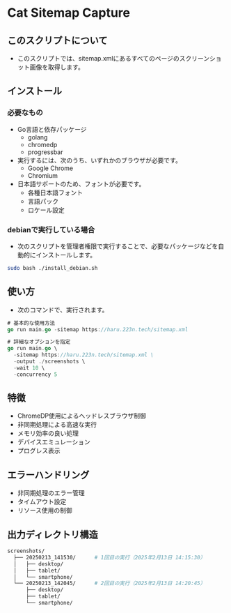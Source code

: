 # Cat Sitemap Capture

## このスクリプトについて

* このスクリプトでは、sitemap.xmlにあるすべてのページのスクリーンショット画像を取得します。

## インストール

### 必要なもの

* Go言語と依存パッケージ
  * golang
  * chromedp
  * progressbar
* 実行するには、次のうち、いずれかのブラウザが必要です。
  * Google Chrome
  * Chromium
* 日本語サポートのため、フォントが必要です。
  * 各種日本語フォント
  * 言語パック
  * ロケール設定

### debianで実行している場合

* 次のスクリプトを管理者権限で実行することで、必要なパッケージなどを自動的にインストールします。

```bash
sudo bash ./install_debian.sh
```

## 使い方

* 次のコマンドで、実行されます。

```go
# 基本的な使用方法
go run main.go -sitemap https://haru.223n.tech/sitemap.xml

# 詳細なオプションを指定
go run main.go \
  -sitemap https://haru.223n.tech/sitemap.xml \
  -output ./screenshots \
  -wait 10 \
  -concurrency 5
```

## 特徴

* ChromeDP使用によるヘッドレスブラウザ制御
* 非同期処理による高速な実行
* メモリ効率の良い処理
* デバイスエミュレーション
* プログレス表示

## エラーハンドリング

* 非同期処理のエラー管理
* タイムアウト設定
* リソース使用の制御

## 出力ディレクトリ構造

```sh
screenshots/
  ├── 20250213_141530/      # 1回目の実行（2025年2月13日 14:15:30）
  │   ├── desktop/
  │   ├── tablet/
  │   └── smartphone/
  └── 20250213_142045/      # 2回目の実行（2025年2月13日 14:20:45）
      ├── desktop/
      ├── tablet/
      └── smartphone/
```
